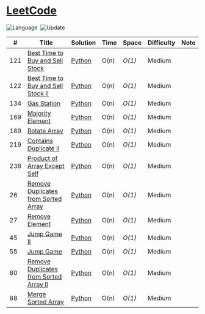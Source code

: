 # [LeetCode](https://leetcode.com/problemset/all/)

![Language](https://img.shields.io/badge/language-Python%20%2F%20Modern%20C++-orange.svg)&nbsp;
![Update](https://img.shields.io/badge/update-weekly-green.svg)&nbsp;

|  #  | Title           | Solution       | Time   | Space  | Difficulty | Note |
|------|-----------------|----------------|--------|---------|------------|------|
| 121 | [Best Time to Buy and Sell Stock]() | [Python](./Top%20Interview%20150/121_Best_Time_to_Buy_and_Sell_Stock.py) | O(n) | _O(1)_ | Medium |  |
| 122 | [Best Time to Buy and Sell Stock II]() | [Python](./Top%20Interview%20150/122_Best_Time_to_Buy_and_Sell_Stock_II.py) | O(n) | _O(1)_ | Medium |  |
| 134 | [Gas Station]() | [Python](./Top%20Interview%20150/134_Gas_Station.py) | O(n) | _O(1)_ | Medium |  |
| 169 | [Majority Element]() | [Python](./Top%20Interview%20150/169_Majority_Element.py) | O(n) | _O(1)_ | Medium |  |
| 189 | [Rotate Array]() | [Python](./Top%20Interview%20150/189_Rotate_Array.py) | O(n) | _O(1)_ | Medium |  |
| 219 | [Contains Duplicate II]() | [Python](./Top%20Interview%20150/219_Contains_Duplicate_II.py) | O(n) | _O(1)_ | Medium |  |
| 238 | [Product of Array Except Self]() | [Python](./Top%20Interview%20150/238_Product_of_Array_Except_Self.py) | O(n) | _O(1)_ | Medium |  |
| 26 | [Remove Duplicates from Sorted Array]() | [Python](./Top%20Interview%20150/26_Remove_Duplicates_from_Sorted_Array.py) | O(n) | _O(1)_ | Medium |  |
| 27 | [Remove Element]() | [Python](./Top%20Interview%20150/27_Remove_Element.py) | O(n) | _O(1)_ | Medium |  |
| 45 | [Jump Game II]() | [Python](./Top%20Interview%20150/45_Jump_Game_II.py) | O(n) | _O(1)_ | Medium |  |
| 55 | [Jump Game]() | [Python](./Top%20Interview%20150/55_Jump_Game.py) | O(n) | _O(1)_ | Medium |  |
| 80 | [Remove Duplicates from Sorted Array II]() | [Python](./Top%20Interview%20150/80_Remove_Duplicates_from_Sorted_Array_II.py) | O(n) | _O(1)_ | Medium |  |
| 88 | [Merge Sorted Array]() | [Python](./Top%20Interview%20150/88_Merge_Sorted_Array.py) | O(n) | _O(1)_ | Medium |  |
